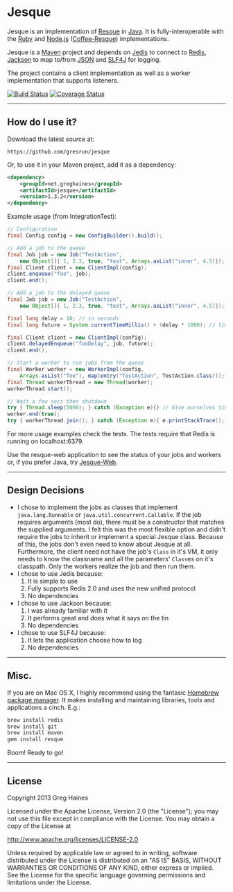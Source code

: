 Jesque
======

Jesque is an implementation of [Resque](https://github.com/defunkt/resque) in [Java](http://www.oracle.com/technetwork/java/index.html). It is fully-interoperable with the [Ruby](http://www.ruby-lang.org/en/) and [Node.js](http://nodejs.org/) ([Coffee-Resque](https://github.com/technoweenie/coffee-resque)) implementations.

Jesque is a [Maven](http://maven.apache.org/) project and depends on [Jedis](https://github.com/xetorthio/jedis) to connect to [Redis](http://redis.io/), [Jackson](http://jackson.codehaus.org/) to map to/from [JSON](http://www.json.org/) and [SLF4J](http://www.slf4j.org/) for logging.

The project contains a client implementation as well as a worker implementation that supports listeners.

[![Build Status](https://travis-ci.org/gresrun/jesque.png?branch=master)](https://travis-ci.org/gresrun/jesque) [![Coverage Status](https://coveralls.io/repos/gresrun/jesque/badge.png)](https://coveralls.io/r/gresrun/jesque)

***

How do I use it?
----------------
Download the latest source at:

	https://github.com/gresrun/jesque
Or, to use it in your Maven project, add it as a dependency:

```xml
<dependency>
	<groupId>net.greghaines</groupId>
	<artifactId>jesque</artifactId>
	<version>1.3.2</version>
</dependency>
```

Example usage (from IntegrationTest):

```java
// Configuration
final Config config = new ConfigBuilder().build();

// Add a job to the queue
final Job job = new Job("TestAction", 
	new Object[]{ 1, 2.3, true, "test", Arrays.asList("inner", 4.5)});
final Client client = new ClientImpl(config);
client.enqueue("foo", job);
client.end();

// Add a job to the delayed queue
final Job job = new Job("TestAction", 
	new Object[]{ 1, 2.3, true, "test", Arrays.asList("inner", 4.5)});

final long delay = 10; // in seconds
final long future = System.currentTimeMillis() + (delay * 1000); // timestamp

final Client client = new ClientImpl(config);
client.delayedEnqueue("fooDelay", job, future);
client.end();

// Start a worker to run jobs from the queue
final Worker worker = new WorkerImpl(config, 
	Arrays.asList("foo"), map(entry("TestAction", TestAction.class)));
final Thread workerThread = new Thread(worker);
workerThread.start();

// Wait a few secs then shutdown
try { Thread.sleep(5000); } catch (Exception e){} // Give ourselves time to process
worker.end(true);
try { workerThread.join(); } catch (Exception e){ e.printStackTrace(); }
```

For more usage examples check the tests. The tests require that Redis is running on localhost:6379.

Use the resque-web application to see the status of your jobs and workers or, if you prefer Java, try [Jesque-Web](https://github.com/gresrun/jesque-web).

***

Design Decisions
----------------
* I chose to implement the jobs as classes that implement `java.lang.Runnable` or `java.util.concurrent.Callable`. If the job requires arguments (most do), there must be a constructor that matches the supplied arguments. I felt this was the most flexible option and didn't require the jobs to inherit or implement a special Jesque class. Because of this, the jobs don't even need to know about Jesque at all. Furthermore, the client need not have the job's `Class` in it's VM, it only needs to know the classname and all the parameters' `Class`es on it's classpath. Only the workers realize the job and then run them.
* I chose to use Jedis because:
	1. It is simple to use
	2. Fully supports Redis 2.0 and uses the new unified protocol
	3. No dependencies
* I chose to use Jackson because:
	1. I was already familiar with it
	2. It performs great and does what it says on the tin
	3. No dependencies
* I chose to use SLF4J because:
	1. It lets the application choose how to log
	2. No dependencies

***

Misc.
-----

If you are on Mac OS X, I highly recommend using the fantasic [Homebrew package manager](https://github.com/mxcl/homebrew). It makes installing and maintaining libraries, tools and applications a cinch. E.g.:

```bash
brew install redis
brew install git
brew install maven
gem install resque
```

Boom! Ready to go!

***

License
-------
Copyright 2013 Greg Haines

Licensed under the Apache License, Version 2.0 (the "License");
you may not use this file except in compliance with the License.
You may obtain a copy of the License at

   <http://www.apache.org/licenses/LICENSE-2.0>

Unless required by applicable law or agreed to in writing, software
distributed under the License is distributed on an "AS IS" BASIS,
WITHOUT WARRANTIES OR CONDITIONS OF ANY KIND, either express or implied.
See the License for the specific language governing permissions and
limitations under the License.
